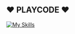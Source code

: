##  ♥ PLAYCODE  ♥ 




[![My Skills](https://skillicons.dev/icons?i=anaconda,androidstudio,arduino,aws,bash,blender,bootstrap,c,cs,cpp,cloudflare,codepen,css,discord,bots,docker,flask,gcp,git,github,githubactions,gitlab,gmail,go,heroku,html,ai,java,js,jenkins,jquery,,linkedin,lua,md,mint,mongodb,nginx,nodejs,notion,npm,php,pnpm,powershell,pycharm,py,pytorch,redis,replit,sqlite,stackoverflow,selenium,unreal,vim,visualstudio,vscode,vue,,windows,workers&perline=31)](https://skillicons.dev) 
